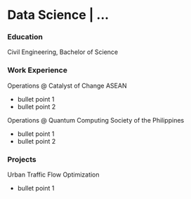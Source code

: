 # Data Science | ...

### Education
Civil Engineering, Bachelor of Science

### Work Experience
Operations @ Catalyst of Change ASEAN
- bullet point 1
- bullet point 2

Operations @ Quantum Computing Society of the Philippines
- bullet point 1
- bullet point 2

### Projects
Urban Traffic Flow Optimization
- bullet point 1
